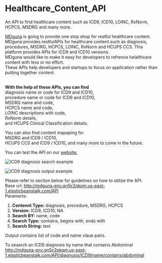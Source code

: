 # Healthcare_Content_API
An API to find healthcare content such as ICD9, ICD10, LOINC, RxNorm, HCPCS, MSDRG and many more.

<a href="http://www.mdguna.com">MDguna</a> is going to provide one stop shop for restful healthcare content. </br>
MDguna provides restfulAPIs for healthcare content such as diagnosis, procedures, MSDRG, HCPCS, LOINC, RxNorm and HCUPS
CCS. This platform provides APIs for ICD9 and ICD10 versions. </br>
MDguna would like to make it easy for developers to refrence helalthcare content with less or no effort. </br>
These APIs help developers and startups to focus on application rather than putting together content. </br>

</br><b>With the help of these APIs, you can find </b></br>
diagnosis name or code for ICD9 and ICD10, </br>
procedure name or code for ICD9 and ICD10, </br>
MSDRG name and code, </br>
HCPCS name and code, </br>
LOINC descriptions with code, </br>
RxNorm details,</br>
and HCUPS Clinical Classification details.</br>

You can also find content mapaping for </br>
MSDRG and ICD9 / ICD10, </br>
HCUPS CCS and ICD9 / ICD10, and many more to come in the future. </br>
 
You can test the API on our <a href="http://mdguna.com/#/page-API">website.</a></br>

![ICD9 diagnosis search example](https://github.com/MDguna/Healthcare_Content_API/blob/master/images/diag_test.png)

![ICD9 diagnosis output example](https://github.com/MDguna/Healthcare_Content_API/blob/master/images/diag_output.png)

Please refer to section below for guidelines on how to utilize the API.</br>
Base url: http://mdguna-env.qn5jr2pkqm.us-east-1.elasticbeanstalk.com/API </br>
Paramerts: </br>
1. <b>Contennt Type:</b> diagnosis, procedure, MSDRG, HCPCS
2. <b>Version:</b> ICD9, ICD10, NA
3. <b>Search BY:</b> name, code
4. <b>Search Type:</b> contains, begins with, ends with
5. <b>Search String:</b> text

Output contains list of code and name vlaue pairs.

To seaarch an ICD9 diagnosis by name that contains Abdominal </br>
http://mdguna-env.qn5jr2pkqm.us-east-1.elasticbeanstalk.com/API/diagnosis/ICD9/name/contains/abdominal </br>
